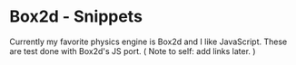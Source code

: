 # Box2d - Snippets

Currently my favorite physics engine is Box2d and I like JavaScript. These are test done with Box2d's JS port. ( Note to self: add links later. )


